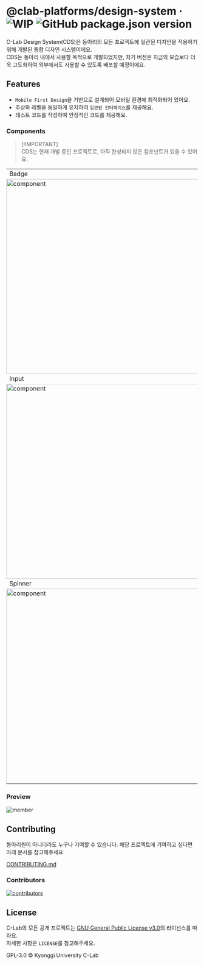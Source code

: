 # @clab-platforms/design-system &middot; ![WIP](https://img.shields.io/badge/work_in_progress-black) ![GitHub package.json version](https://img.shields.io/github/package-json/v/KGU-C-Lab/clab-platforms?filename=packages%2Fdesign-system%2Fpackage.json&labelColor=black&color=black)

C-Lab Design System(CDS)은 동아리의 모든 프로젝트에 일관된 디자인을 적용하기 위해 개발된 통합 디자인 시스템이에요.  
CDS는 동아리 내에서 사용할 목적으로 개발되었지만, 차기 버전은 지금의 모습보다 더욱 고도화하여 외부에서도 사용할 수 있도록 배포할 예정이에요.

## Features

- `Mobile First Design`을 기반으로 설계되어 모바일 환경에 최적화되어 있어요.
- 추상화 레벨을 동일하게 유지하여 `일관된 인터페이스`를 제공해요.
- 테스트 코드를 작성하여 안정적인 코드를 제공해요.

### Components

> [!IMPORTANT]\
> CDS는 현재 개발 중인 프로젝트로, 아직 완성되지 않은 컴포넌트가 있을 수 있어요.

<table>
  <tr>
    <td width="33.3333%">Badge</td>
    <td width="33.3333%">Button</td>
    <td width="33.3333%">DetailsList</td>
  </tr>
    <tr>
    <td width="33.3333%" style="padding: 0;">
      <img width="512" alt="component" src="https://github.com/KGU-C-Lab/clab-platforms/assets/39869096/20521290-5a67-4b68-bb8e-058267a79353" />
    </td>
    <td width="33.3333%" style="padding: 0;">
      <img width="512" alt="component" src="https://github.com/KGU-C-Lab/clab-platforms/assets/39869096/4fff230c-cad8-44dc-a45f-d358c8992adb" />
    </td>
    <td width="33.3333%" style="padding: 0;">
      <img width="512" alt="component" src="https://github.com/KGU-C-Lab/clab-platforms/assets/39869096/b49542e9-eaed-4fd5-b1ac-70e091c6708d" />
    </td>
  </tr>
  <tr>
    <td width="33.3333%">Input</td>
    <td width="33.3333%">OTPInput</td>
    <td width="33.3333%">Menubar</td>
  </tr>
    <tr>
    <td width="33.3333%" style="padding: 0;">
      <img width="512" alt="component" src="https://github.com/KGU-C-Lab/clab-platforms/assets/39869096/ab3fd457-621f-4b96-898d-91408fa2ae3f" />
    </td>
    <td width="33.3333%" style="padding: 0;">
      <img width="512" alt="component" src="https://github.com/KGU-C-Lab/clab-platforms/assets/39869096/234517fa-f036-4909-a0d8-bb4c0c156264" />
    </td>
    <td width="33.3333%" style="padding: 0;">
      <img width="512" alt="component" src="https://github.com/KGU-C-Lab/clab-platforms/assets/39869096/b49542e9-eaed-4fd5-b1ac-70e091c6708d" />
    </td>
  </tr>
    <tr>
    <td width="33.3333%">Spinner</td>
    <td width="33.3333%">Table</td>
    <td width="33.3333%">Tabs</td>
  </tr>
    <tr>
    <td width="33.3333%" style="padding: 0;">
      <img width="512" alt="component" src="https://github.com/KGU-C-Lab/clab-platforms/assets/39869096/f0d5946b-f39a-4e88-9a84-3f8a7efd3bd9" />
    </td>
    <td width="33.3333%" style="padding: 0;">
      <img width="512" alt="component" src="https://github.com/KGU-C-Lab/clab-platforms/assets/39869096/b49542e9-eaed-4fd5-b1ac-70e091c6708d" />
    </td>
    <td width="33.3333%" style="padding: 0;">
      <img width="512" alt="component" src="https://github.com/KGU-C-Lab/clab-platforms/assets/39869096/b49542e9-eaed-4fd5-b1ac-70e091c6708d" />
    </td>
  </tr>
</table>

### Preview

![member](https://github.com/KGU-C-Lab/clab-platforms/assets/39869096/d4e5b561-74a2-4bdc-b306-48aba58e3c5a)

## Contributing

동아리원이 아니더라도 누구나 기여할 수 있습니다. 해당 프로젝트에 기여하고 싶다면 아래 문서를 참고해주세요.

[CONTRIBUTING.md](https://github.com/KGU-C-Lab/clab-platforms/blob/main/CONTRIBUTING.md)

### Contributors

[![contributors](https://contrib.rocks/image?repo=KGU-C-Lab/clab-platforms)](https://github.com/KGU-C-Lab/clab-platforms/contributors)

## License

C-Lab의 모든 공개 프로젝트는 [GNU General Public License v3.0](https://github.com/KGU-C-Lab/clab-platforms/blob/main/LICENSE)의 라이선스를 따라요.  
자세한 사항은 `LICENSE`를 참고해주세요.

GPL-3.0 © Kyonggi University C-Lab
